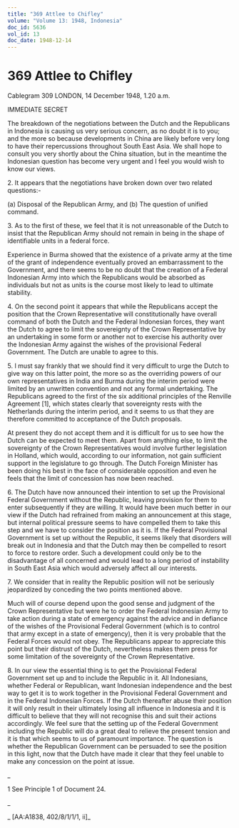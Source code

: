 ```yaml
---
title: "369 Attlee to Chifley"
volume: "Volume 13: 1948, Indonesia"
doc_id: 5636
vol_id: 13
doc_date: 1948-12-14
---
```


# 369 Attlee to Chifley

Cablegram 309 LONDON, 14 December 1948, 1.20 a.m.

IMMEDIATE SECRET

The breakdown of the negotiations between the Dutch and the Republicans in Indonesia is causing us very serious concern, as no doubt it is to you; and the more so because developments in China are likely before very long to have their repercussions throughout South East Asia. We shall hope to consult you very shortly about the China situation, but in the meantime the Indonesian question has become very urgent and I feel you would wish to know our views.

2\. It appears that the negotiations have broken down over two related questions:-

(a) Disposal of the Republican Army, and (b) The question of unified command.

3\. As to the first of these, we feel that it is not unreasonable of the Dutch to insist that the Republican Army should not remain in being in the shape of identifiable units in a federal force.

Experience in Burma showed that the existence of a private army at the time of the grant of independence eventually proved an embarrassment to the Government, and there seems to be no doubt that the creation of a Federal Indonesian Army into which the Republicans would be absorbed as individuals but not as units is the course most likely to lead to ultimate stability.

4\. On the second point it appears that while the Republicans accept the position that the Crown Representative will constitutionally have overall command of both the Dutch and the Federal Indonesian forces, they want the Dutch to agree to limit the sovereignty of the Crown Representative by an undertaking in some form or another not to exercise his authority over the Indonesian Army against the wishes of the provisional Federal Government. The Dutch are unable to agree to this.

5\. I must say frankly that we should find it very difficult to urge the Dutch to give way on this latter point, the more so as the overriding powers of our own representatives in India and Burma during the interim period were limited by an unwritten convention and not any formal undertaking. The Republicans agreed to the first of the six additional principles of the Renville Agreement [1], which states clearly that sovereignty rests with the Netherlands during the interim period, and it seems to us that they are therefore committed to acceptance of the Dutch proposals.

At present they do not accept them and it is difficult for us to see how the Dutch can be expected to meet them. Apart from anything else, to limit the sovereignty of the Crown Representatives would involve further legislation in Holland, which would, according to our information, not gain sufficient support in the legislature to go through. The Dutch Foreign Minister has been doing his best in the face of considerable opposition and even he feels that the limit of concession has now been reached.

6\. The Dutch have now announced their intention to set up the Provisional Federal Government without the Republic, leaving provision for them to enter subsequently if they are willing. It would have been much better in our view if the Dutch had refrained from making an announcement at this stage, but internal political pressure seems to have compelled them to take this step and we have to consider the position as it is. If the Federal Provisional Government is set up without the Republic, it seems likely that disorders will break out in Indonesia and that the Dutch may then be compelled to resort to force to restore order. Such a development could only be to the disadvantage of all concerned and would lead to a long period of instability in South East Asia which would adversely affect all our interests.

7\. We consider that in reality the Republic position will not be seriously jeopardized by conceding the two points mentioned above.

Much will of course depend upon the good sense and judgment of the Crown Representative but were he to order the Federal Indonesian Army to take action during a state of emergency against the advice and in defiance of the wishes of the Provisional Federal Government (which is to control that army except in a state of emergency), then it is very probable that the Federal Forces would not obey. The Republicans appear to appreciate this point but their distrust of the Dutch, nevertheless makes them press for some limitation of the sovereignty of the Crown Representative.

8\. In our view the essential thing is to get the Provisional Federal Government set up and to include the Republic in it. All Indonesians, whether Federal or Republican, want Indonesian independence and the best way to get it is to work together in the Provisional Federal Government and in the Federal Indonesian Forces. If the Dutch thereafter abuse their position it will only result in their ultimately losing all influence in Indonesia and it is difficult to believe that they will not recognise this and suit their actions accordingly. We feel sure that the setting up of the Federal Government including the Republic will do a great deal to relieve the present tension and it is that which seems to us of paramount importance. The question is whether the Republican Government can be persuaded to see the position in this light, now that the Dutch have made it clear that they feel unable to make any concession on the point at issue.

_

1 See Principle 1 of Document 24.

_

_ [AA:A1838, 402/8/1/1/1, ii]_
